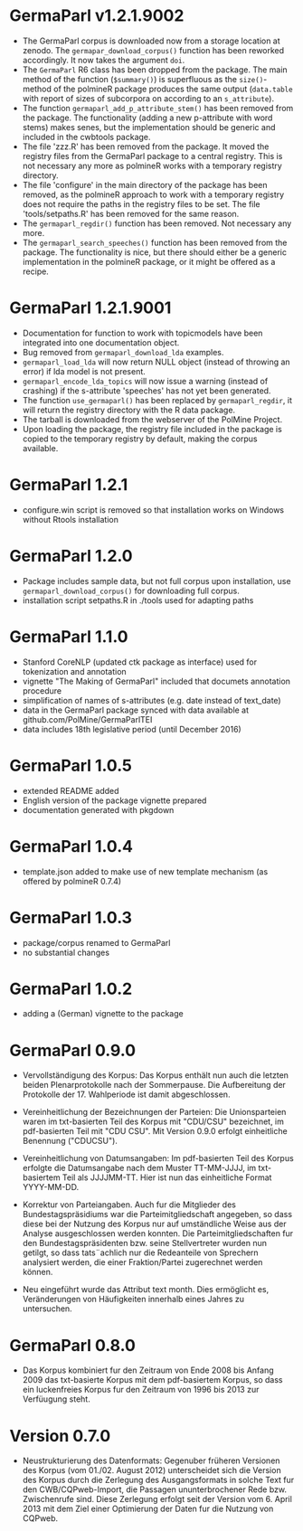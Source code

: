 # GermaParl v1.2.1.9002

- The GermaParl corpus is downloaded now from a storage location at zenodo. The 
  `germapar_download_corpus()` function has been reworked accordingly. It now
  takes the argument `doi`.
- The `GermaParl` R6 class has been dropped from the package. The main method of
  the function (`$summary()`) is superfluous as the `size()`-method of the polmineR
  package produces the same output (`data.table` with report of sizes of subcorpora
  on according to an `s_attribute`).
- The function `germaparl_add_p_attribute_stem()` has been removed from the package.
  The functionality (adding a new p-attribute with word stems) makes senes, but the
  implementation should be generic and included in the cwbtools package.
- The file 'zzz.R' has been removed from the package. It moved the registry files 
  from the GermaParl package to a central registry. This is not necessary any more
  as polmineR works with a temporary registry directory.
- The file 'configure' in the main directory of the package has been removed, as the 
  polmineR approach to work with a temporary registry does not require the paths 
  in the registry files to be set. The file 'tools/setpaths.R' has been removed
  for the same reason.
- The `germaparl_regdir()` function has been removed. Not necessary any more.
- The `germaparl_search_speeches()` function has been removed from the package. The
  functionality is nice, but there should either be a generic implementation in the
  polmineR package, or it might be offered as a recipe.

# GermaParl 1.2.1.9001

- Documentation for function to work with topicmodels have been integrated into one 
  documentation object.
- Bug removed from `germaparl_download_lda` examples.
- `germaparl_load_lda` will now return NULL object (instead of throwing an error) if
  lda model is not present.
- `germaparl_encode_lda_topics` will now issue a warning (instead of crashing) if the
  s-attribute 'speeches' has not yet been generated.
- The function `use_germaparl()` has been replaced by `germaparl_regdir`, it will return
  the registry directory with the R data package.
- The tarball is downloaded from the webserver of the PolMine Project.
- Upon loading the package, the registry file included in the package is copied to the 
  temporary registry by default, making the corpus available. 

# GermaParl 1.2.1

- configure.win script is removed so that installation works on Windows without Rtools installation

# GermaParl 1.2.0

- Package includes sample data, but not full corpus upon installation, use `germaparl_download_corpus()` for downloading full corpus.
- installation script setpaths.R in ./tools used for adapting paths

# GermaParl 1.1.0

- Stanford CoreNLP (updated ctk package as interface) used for tokenization and annotation
- vignette "The Making of GermaParl" included that documets annotation procedure
- simplification of names of s-attributes (e.g. date instead of text_date)
- data in the GermaParl package synced with data available at github.com/PolMine/GermaParlTEI
- data includes 18th legislative period (until December 2016)


# GermaParl 1.0.5

- extended README added
- English version of the package vignette prepared
- documentation generated with pkgdown


# GermaParl 1.0.4

- template.json added to make use of new template mechanism (as offered by polmineR 0.7.4)


# GermaParl 1.0.3

- package/corpus renamed to GermaParl
- no substantial changes


# GermaParl 1.0.2

- adding a (German) vignette to the package

# GermaParl 0.9.0

- Vervollständigung des Korpus: Das Korpus enthält nun auch die letzten beiden Plenarprotokolle nach der Sommerpause. Die Aufbereitung der Protokolle der 17. Wahlperiode ist damit abgeschlossen.

- Vereinheitlichung der Bezeichnungen der Parteien: Die Unionsparteien waren im txt-basierten Teil des Korpus mit "CDU/CSU" bezeichnet, im pdf-basierten Teil mit "CDU CSU". Mit Version 0.9.0 erfolgt einheitliche Benennung ("CDUCSU").

- Vereinheitlichung von Datumsangaben: Im pdf-basierten Teil des Korpus erfolgte die Datumsangabe nach dem Muster TT-MM-JJJJ, im txt-basiertem Teil als JJJJMM-TT. Hier ist nun das einheitliche Format YYYY-MM-DD.

- Korrektur von Parteiangaben. Auch fur die Mitglieder des Bundestagspräsidiums war die Parteimitgliedschaft angegeben, so dass diese bei der Nutzung des Korpus nur auf umständliche Weise aus der Analyse ausgeschlossen werden konnten. Die Parteimitgliedschaften fur den Bundestagspräsidenten bzw. seine Stellvertreter wurden nun getilgt, so dass tats¨achlich nur die Redeanteile von Sprechern analysiert werden, die einer Fraktion/Partei zugerechnet werden können.

- Neu eingeführt wurde das Attribut text month. Dies ermöglicht es, Veränderungen von Häufigkeiten innerhalb eines Jahres zu untersuchen.

# GermaParl 0.8.0

- Das Korpus kombiniert fur den Zeitraum von Ende 2008 bis Anfang 2009 das txt-basierte Korpus mit dem pdf-basiertem Korpus, so dass ein luckenfreies Korpus fur den Zeitraum von 1996 bis 2013 zur Verfüugung steht.

# Version 0.7.0

- Neustrukturierung des Datenformats: Gegenuber früheren Versionen des Korpus (vom 01./02. August 2012) unterscheidet sich die Version des Korpus durch die Zerlegung des Ausgangsformats in solche Text fur den CWB/CQPweb-Import, die Passagen ununterbrochener Rede bzw. Zwischenrufe sind. Diese Zerlegung erfolgt seit der Version vom 6. April 2013 mit dem Ziel einer Optimierung der Daten fur die Nutzung von CQPweb.
